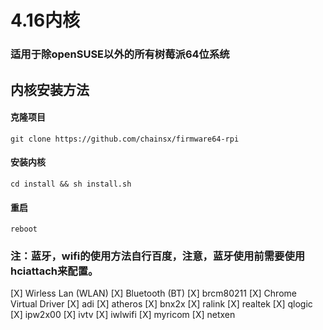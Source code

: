 # 4.16内核
### 适用于除openSUSE以外的所有树莓派64位系统

## 内核安装方法

#### 克隆项目
`git clone https://github.com/chainsx/firmware64-rpi`
#### 安装内核
`cd install && sh install.sh`
#### 重启
`reboot`

### 注：蓝牙，wifi的使用方法自行百度，注意，蓝牙使用前需要使用hciattach来配置。

[X] Wirless Lan (WLAN)
[X] Bluetooth (BT)
[X] brcm80211
[X] Chrome Virtual Driver
[X] adi
[X] atheros
[X] bnx2x
[X] ralink
[X] realtek
[X] qlogic
[X] ipw2x00
[X] ivtv
[X] iwlwifi
[X] myricom
[X] netxen
